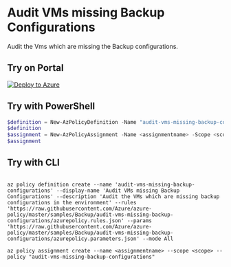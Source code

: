 # Audit VMs missing Backup Configurations

Audit the Vms which are missing the Backup configurations.

## Try on Portal

[![Deploy to Azure](http://azuredeploy.net/deploybutton.png)](https://portal.azure.com/#blade/Microsoft_Azure_Policy/CreatePolicyDefinitionBlade/uri/https%3A%2F%2Fraw.githubusercontent.com%2FAzure%2Fazure-policy%2Fmaster%2Fsamples%2FBackup%2Faudit-vms-missing-backup-configurations%2Fazurepolicy.json)

## Try with PowerShell

````powershell
$definition = New-AzPolicyDefinition -Name "audit-vms-missing-backup-configurations" -DisplayName "Audit VMs missing Backup Configurations" -description "Audit the VMs which are missing backup configurations in the environment" -Policy 'https://raw.githubusercontent.com/Azure/azure-policy/master/samples/Backup/audit-vms-missing-backup-configurations/azurepolicy.rules.json' -Parameter 'https://raw.githubusercontent.com/Azure/azure-policy/master/samples/Backup/audit-vms-missing-backup-configurations/azurepolicy.parameters.json' -Mode All
$definition
$assignment = New-AzPolicyAssignment -Name <assignmentname> -Scope <scope>  -PolicyDefinition $definition
$assignment 
````



## Try with CLI

````cli

az policy definition create --name 'audit-vms-missing-backup-configurations' --display-name 'Audit VMs missing Backup Configurations' --description 'Audit the VMs which are missing backup configurations in the environment' --rules 'https://raw.githubusercontent.com/Azure/azure-policy/master/samples/Backup/audit-vms-missing-backup-configurations/azurepolicy.rules.json' --params 'https://raw.githubusercontent.com/Azure/azure-policy/master/samples/Backup/audit-vms-missing-backup-configurations/azurepolicy.parameters.json' --mode All

az policy assignment create --name <assignmentname> --scope <scope> --policy "audit-vms-missing-backup-configurations" 

````
